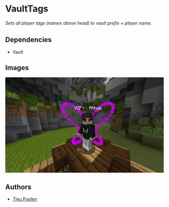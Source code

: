 # VaultTags
###### Sets all player tags (names above head) to vault prefix + player name.

## Dependencies
- Vault

## Images
![screenshot](https://github.com/tikinetwork/VaultTags/raw/master/screenshot.png)
## Authors
- [Tjeu Foolen](https://github.com/tjeufoolen/)
